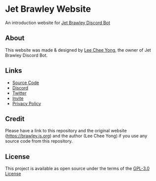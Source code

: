 # Jet Brawley Website
An introduction website for <a href="https://github.com/BotStudios/Jet-Brawley">Jet Brawley Discord Bot</a>

## About
This website was made & designed by <a href="https://github.com/leecheeyong">Lee Chee Yong</a>, the owner of Jet Brawley Discord Bot.

## Links
- [Source Code](https://github.com/BotStudios/Jet-Brawley)
- [Discord](https://discord.com/invite/Q9eMTRM3PH)
- [Twitter](https://twitter.com/JetBrawley)
- [Invite](https://discord.com/oauth2/authorize?client_id=792311725181239307&scope=bot%20applications.commands)
- [Privacy Policy](https://brawley.js.org/privacy#about)

## Credit
Please have a link to this repository and the original website (https://brawley.js.org) and the author (Lee Chee Yong) if you use any source code from this repository.

## License
This project is available as open source under the terms of the [GPL-3.0 License](/LICENSE)
